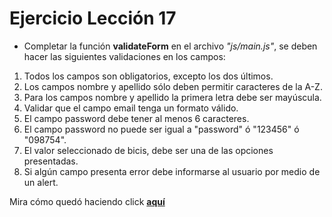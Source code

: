 <h1>Ejercicio Lección 17</h1>
<ul>
  <li>Completar la función <strong>validateForm</strong> en el archivo <em>"js/main.js"</em>, se deben hacer las siguientes validaciones en los campos:</li>
</ul>
<ol type="1">
     <li>Todos los campos son obligatorios, excepto los dos últimos.</li>
     <li>Los campos nombre y apellido sólo deben permitir caracteres de la A-Z.</li>
     <li>Para los campos nombre y apellido la primera letra debe ser mayúscula.</li>
     <li>Validar que el campo email tenga un formato válido.</li>
     <li>El campo password debe tener al menos 6 caracteres.</li>
     <li>El campo password no puede ser igual a "password" ó "123456" ó "098754".</li>
     <li>El valor seleccionado de bicis, debe ser una de las opciones presentadas.</li>
     <li>Si algún campo presenta error debe informarse al usuario por medio de un alert.</li>
</ol>

<p>Mira cómo quedó haciendo click <strong><a href="#" target="_blank">aquí</a></strong></p>
